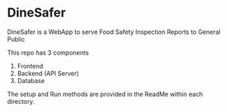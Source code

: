 # DineSafer
DineSafer is a WebApp to serve Food Safety Inspection Reports to General Public

This repo has 3 components
1. Frontend
2. Backend (API Server)
3. Database

The setup and Run methods are provided in the ReadMe within each directory.
